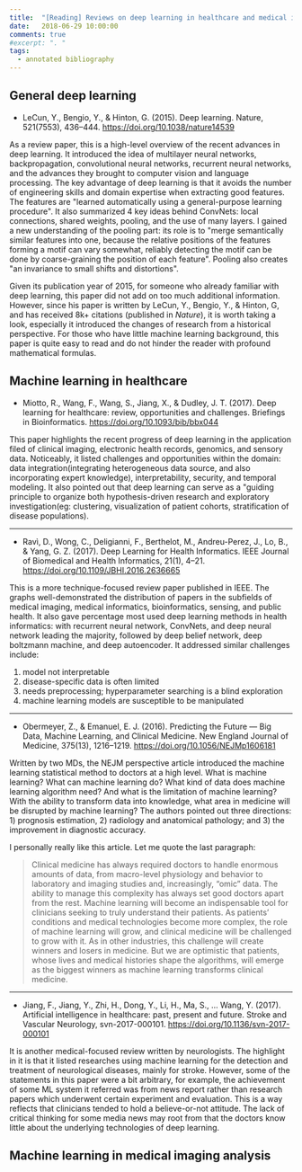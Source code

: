 ```yaml
---
title:  "[Reading] Reviews on deep learning in healthcare and medical imaging analysis"
date:   2018-06-29 10:00:00
comments: true
#excerpt: ". "
tags:
  - annotated bibliography
---
```


## General deep learning

- LeCun, Y., Bengio, Y., & Hinton, G. (2015). Deep learning. Nature, 521(7553), 436–444. https://doi.org/10.1038/nature14539

As a review paper, this is a high-level overview of the recent advances in deep learning. It introduced the idea of multilayer neural networks, backpropagation, convolutional neural networks, recurrent neural networks, and the advances they brought to computer vision and language processing. The key advantage of deep learning is that it avoids the number of engineering skills and domain expertise when extracting good features. The features are "learned automatically using a general-purpose learning procedure". It also summarized 4 key ideas behind ConvNets: local connections, shared weights, pooling, and the use of many layers. I gained a new understanding of the pooling part: its role is to "merge semantically similar features into one, because the relative positions of the features forming a motif can vary somewhat, reliably detecting the motif can be done by coarse-graining the position of each feature". Pooling also creates "an invariance to small shifts and distortions".

Given its publication year of 2015, for someone who already familiar with deep learning, this paper did not add on too much additional information. However, since his paper is written by LeCun, Y., Bengio, Y., & Hinton, G, and has received 8k+ citations (published in *Nature*), it is worth taking a look, especially it introduced the changes of research from a historical perspective. For those who have little machine learning background, this paper is quite easy to read and do not hinder the reader with profound mathematical formulas.



## Machine learning in healthcare


- Miotto, R., Wang, F., Wang, S., Jiang, X., & Dudley, J. T. (2017). Deep learning for healthcare: review, opportunities and challenges. Briefings in Bioinformatics. https://doi.org/10.1093/bib/bbx044

This paper highlights the recent progress of deep learning in the application filed of clinical imaging, electronic health records, genomics, and sensory data. Noticeably, it listed challenges and opportunities within the domain: data integration(integrating heterogeneous data source, and also incorporating expert knowledge), interpretability, security, and temporal modeling. It also pointed out that deep learning can serve as a "guiding principle to organize both hypothesis-driven research and exploratory investigation(eg: clustering, visualization of patient cohorts, stratification of disease populations).

---

- Ravì, D., Wong, C., Deligianni, F., Berthelot, M., Andreu-Perez, J., Lo, B., & Yang, G. Z. (2017). Deep Learning for Health Informatics. IEEE Journal of Biomedical and Health Informatics, 21(1), 4–21. https://doi.org/10.1109/JBHI.2016.2636665

This is a more technique-focused review paper published in IEEE. The graphs well-demonstrated the distribution of papers in the subfields of medical imaging, medical informatics, bioinformatics, sensing, and public health. It also gave percentage most used deep learning methods in health informatics: with recurrent neural network, ConvNets, and deep neural network leading the majority, followed by deep belief network, deep boltzmann machine, and deep autoencoder. It addressed similar challenges include:
1. model not interpretable
2. disease-specific data is often limited
3. needs preprocessing; hyperparameter searching is a blind exploration
4. machine learning models are susceptible to be manipulated

---


- Obermeyer, Z., & Emanuel, E. J. (2016). Predicting the Future — Big Data, Machine Learning, and Clinical Medicine. New England Journal of Medicine, 375(13), 1216–1219. https://doi.org/10.1056/NEJMp1606181

Written by two MDs, the NEJM perspective article introduced the machine learning statistical method to doctors at a high level. What is machine learning? What can machine learning do? What kind of data does machine learning algorithm need? And what is the limitation of machine learning? With the ability to transform data into knowledge, what area in medicine will be disrupted by machine learning? The authors pointed out three directions: 1) prognosis estimation, 2) radiology and anatomical pathology; and 3) the improvement in diagnostic accuracy.

I personally really like this article. Let me quote the last paragraph:

> Clinical medicine has always required doctors to handle enormous amounts of data, from macro-level physiology and behavior to laboratory and imaging studies and, increasingly, “omic” data. The ability to manage this complexity has always set good doctors apart from the rest. Machine learning will become an indispensable tool for clinicians seeking to truly understand their patients. As patients’ conditions and medical technologies become more complex, the role of machine learning will grow, and clinical medicine will be challenged to grow with it. As in other industries, this challenge will create winners and losers in medicine. But we are optimistic that patients, whose lives and medical histories shape the algorithms, will emerge as the biggest winners as machine learning transforms clinical medicine.

---

- Jiang, F., Jiang, Y., Zhi, H., Dong, Y., Li, H., Ma, S., … Wang, Y. (2017). Artificial intelligence in healthcare: past, present and future. Stroke and Vascular Neurology, svn-2017-000101. https://doi.org/10.1136/svn-2017-000101

It is another medical-focused review written by neurologists. The highlight in it is that it listed researches using machine learning for the detection and treatment of neurological diseases, mainly for stroke. However, some of the statements in this paper were a bit arbitrary, for example, the achievement of some ML system it referred was from news report rather than research papers which underwent certain experiment and evaluation. This is a way reflects that clinicians tended to hold a believe-or-not attitude. The lack of critical thinking for some media news may root from that the doctors know little about the underlying technologies of deep learning.


## Machine learning in medical imaging analysis
